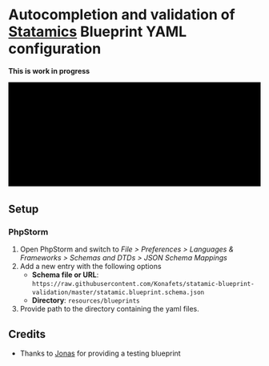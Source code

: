# Autocompletion and validation of [Statamics](https://statamic.com/) Blueprint YAML configuration

**This is work in progress**

![Example](assets/Demo.gif)

## Setup

### PhpStorm

1. Open PhpStorm and switch to *File > Preferences > Languages & Frameworks > Schemas and DTDs > JSON Schema Mappings*
2. Add a new entry with the following options
   - **Schema file or URL**: `https://raw.githubusercontent.com/Konafets/statamic-blueprint-validation/master/statamic.blueprint.schema.json`
   - **Directory**: `resources/blueprints`
3. Provide path to the directory containing the yaml files.

## Credits

* Thanks to [Jonas](https://github.com/jonassiewertsen) for providing a testing blueprint

